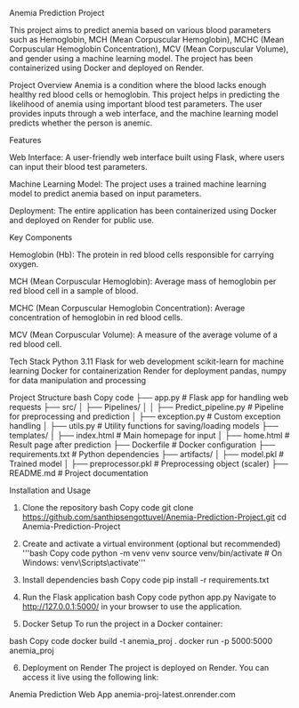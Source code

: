 Anemia Prediction Project

This project aims to predict anemia based on various blood parameters such as Hemoglobin, MCH (Mean Corpuscular Hemoglobin), MCHC (Mean Corpuscular Hemoglobin Concentration), MCV (Mean Corpuscular Volume), and gender using a machine learning model. The project has been containerized using Docker and deployed on Render.


Project Overview
Anemia is a condition where the blood lacks enough healthy red blood cells or hemoglobin. This project helps in predicting the likelihood of anemia using important blood test parameters. The user provides inputs through a web interface, and the machine learning model predicts whether the person is anemic.


Features

Web Interface: A user-friendly web interface built using Flask, where users can input their blood test parameters.

Machine Learning Model: The project uses a trained machine learning model to predict anemia based on input parameters.

Deployment: The entire application has been containerized using Docker and deployed on Render for public use.


Key Components

Hemoglobin (Hb): The protein in red blood cells responsible for carrying oxygen.

MCH (Mean Corpuscular Hemoglobin): Average mass of hemoglobin per red blood cell in a sample of blood.

MCHC (Mean Corpuscular Hemoglobin Concentration): Average concentration of hemoglobin in red blood cells.

MCV (Mean Corpuscular Volume): A measure of the average volume of a red blood cell.


Tech Stack
Python 3.11
Flask for web development
scikit-learn for machine learning
Docker for containerization
Render for deployment
pandas, numpy for data manipulation and processing


Project Structure
bash
Copy code
├── app.py                      # Flask app for handling web requests
├── src/
│   ├── Pipelines/
│   │   ├── Predict_pipeline.py  # Pipeline for preprocessing and prediction
│   ├── exception.py             # Custom exception handling
│   ├── utils.py                 # Utility functions for saving/loading models
├── templates/
│   ├── index.html               # Main homepage for input
│   ├── home.html                # Result page after prediction
├── Dockerfile                   # Docker configuration
├── requirements.txt             # Python dependencies
├── artifacts/
│   ├── model.pkl                # Trained model
│   ├── preprocessor.pkl         # Preprocessing object (scaler)
├── README.md                    # Project documentation


Installation and Usage

1. Clone the repository
bash
Copy code
git clone https://github.com/santhipsengottuvel/Anemia-Prediction-Project.git
cd Anemia-Prediction-Project

2. Create and activate a virtual environment (optional but recommended)
'''bash
Copy code
python -m venv venv
source venv/bin/activate  # On Windows: venv\Scripts\activate'''

3. Install dependencies
bash
Copy code
pip install -r requirements.txt

4. Run the Flask application
bash
Copy code
python app.py
Navigate to http://127.0.0.1:5000/ in your browser to use the application.

5. Docker Setup
To run the project in a Docker container:

bash
Copy code
docker build -t anemia_proj .
docker run -p 5000:5000 anemia_proj

6. Deployment on Render
The project is deployed on Render. You can access it live using the following link:

Anemia Prediction Web App
anemia-proj-latest.onrender.com
